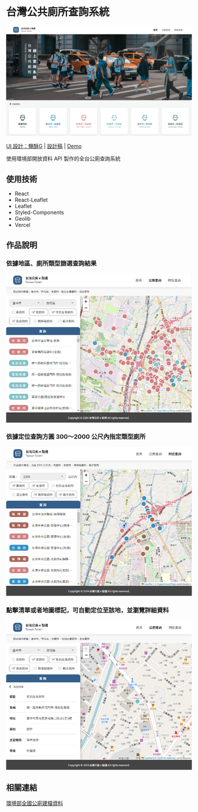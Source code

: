 # 台灣公共廁所查詢系統
![readme_cover](./demo/cover.PNG)

[UI 設計：鹽酥G](https://2021.thef2e.com/users/6296432819610583727/) | [設計稿](https://www.figma.com/file/JTb1ArUXnSceYEt6DmCGib/Week3---%E5%85%A8%E5%8F%B0%E5%85%AC%E8%BB%8A%E5%8B%95%E6%85%8B%E6%99%82%E5%88%BB%E6%9F%A5%E8%A9%A2%E6%87%89%E7%94%A8%E6%9C%8D%E5%8B%99?node-id=25%3A3) | [Demo]()

使用環境部開放資料 API 製作的全台公廁查詢系統

## 使用技術
- React
- React-Leaflet
- Leaflet
- Styled-Components
- Geolib
- Vercel

## 作品說明
### 依據地區、廁所類型篩選查詢結果
<img src='./demo/1.PNG' width='600'></img>

### 依據定位查詢方圓 300～2000 公尺內指定類型廁所
<img src='./demo/3.PNG' width='600'></img>

### 點擊清單或者地圖標記，可自動定位至該地，並瀏覽詳細資料
<img src='./demo/2.PNG' width='600'></img>



## 相關連結
[環境部全國公廁建檔資料](https://data.moenv.gov.tw/dataset/detail/FAC_P_07)